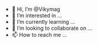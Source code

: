 - 👋 Hi, I’m @Vikymag
- 👀 I’m interested in ...
- 🌱 I’m currently learning ...
- 💞️ I’m looking to collaborate on ...
- 📫 How to reach me ...

<!---
Vikymag/Vikymag is a ✨ special ✨ repository because its `README.md` (this file) appears on your GitHub profile.
You can click the Preview link to take a look at your changes.
--->
